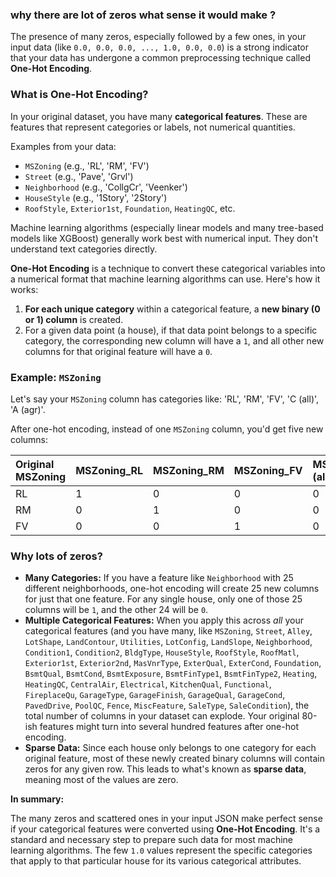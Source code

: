 ### why there are lot of zeros what sense it would make ?
The presence of many zeros, especially followed by a few ones, in your input data (like `0.0, 0.0, 0.0, ..., 1.0, 0.0, 0.0`) is a strong indicator that your data has undergone a common preprocessing technique called **One-Hot Encoding**.

### What is One-Hot Encoding?

In your original dataset, you have many **categorical features**. These are features that represent categories or labels, not numerical quantities.

Examples from your data:
* `MSZoning` (e.g., 'RL', 'RM', 'FV')
* `Street` (e.g., 'Pave', 'Grvl')
* `Neighborhood` (e.g., 'CollgCr', 'Veenker')
* `HouseStyle` (e.g., '1Story', '2Story')
* `RoofStyle`, `Exterior1st`, `Foundation`, `HeatingQC`, etc.

Machine learning algorithms (especially linear models and many tree-based models like XGBoost) generally work best with numerical input. They don't understand text categories directly.

**One-Hot Encoding** is a technique to convert these categorical variables into a numerical format that machine learning algorithms can use. Here's how it works:

1.  **For each unique category** within a categorical feature, a **new binary (0 or 1) column** is created.
2.  For a given data point (a house), if that data point belongs to a specific category, the corresponding new column will have a `1`, and all other new columns for that original feature will have a `0`.

### Example: `MSZoning`

Let's say your `MSZoning` column has categories like: 'RL', 'RM', 'FV', 'C (all)', 'A (agr)'.

After one-hot encoding, instead of one `MSZoning` column, you'd get five new columns:

| Original MSZoning | MSZoning_RL | MSZoning_RM | MSZoning_FV | MSZoning_C (all) | MSZoning_A (agr) |
| :---------------- | :---------- | :---------- | :---------- | :--------------- | :--------------- |
| RL                | 1           | 0           | 0           | 0                | 0                |
| RM                | 0           | 1           | 0           | 0                | 0                |
| FV                | 0           | 0           | 1           | 0                | 0                |

### Why lots of zeros?

* **Many Categories:** If you have a feature like `Neighborhood` with 25 different neighborhoods, one-hot encoding will create 25 new columns for just that one feature. For any single house, only one of those 25 columns will be `1`, and the other 24 will be `0`.
* **Multiple Categorical Features:** When you apply this across *all* your categorical features (and you have many, like `MSZoning`, `Street`, `Alley`, `LotShape`, `LandContour`, `Utilities`, `LotConfig`, `LandSlope`, `Neighborhood`, `Condition1`, `Condition2`, `BldgType`, `HouseStyle`, `RoofStyle`, `RoofMatl`, `Exterior1st`, `Exterior2nd`, `MasVnrType`, `ExterQual`, `ExterCond`, `Foundation`, `BsmtQual`, `BsmtCond`, `BsmtExposure`, `BsmtFinType1`, `BsmtFinType2`, `Heating`, `HeatingQC`, `CentralAir`, `Electrical`, `KitchenQual`, `Functional`, `FireplaceQu`, `GarageType`, `GarageFinish`, `GarageQual`, `GarageCond`, `PavedDrive`, `PoolQC`, `Fence`, `MiscFeature`, `SaleType`, `SaleCondition`), the total number of columns in your dataset can explode. Your original 80-ish features might turn into several hundred features after one-hot encoding.
* **Sparse Data:** Since each house only belongs to one category for each original feature, most of these newly created binary columns will contain zeros for any given row. This leads to what's known as **sparse data**, meaning most of the values are zero.

**In summary:**

The many zeros and scattered ones in your input JSON make perfect sense if your categorical features were converted using **One-Hot Encoding**. It's a standard and necessary step to prepare such data for most machine learning algorithms. The few `1.0` values represent the specific categories that apply to that particular house for its various categorical attributes.